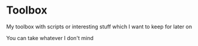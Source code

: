 # Toolbox
My toolbox with scripts or interesting stuff which I want to keep for later on 

You can take whatever I don't mind 
